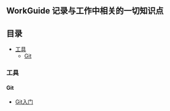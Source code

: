 ##  WorkGuide 记录与工作中相关的一切知识点
## 目录
- [工具](#工具)  
    - [Git](#Git)
 
### 工具

#### Git

* [Git入门](docs/tools/Git.md)
    
